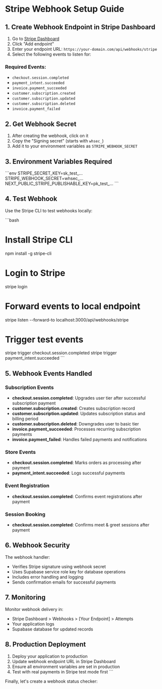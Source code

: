 # Stripe Webhook Setup Guide

## 1. Create Webhook Endpoint in Stripe Dashboard

1. Go to [Stripe Dashboard](https://dashboard.stripe.com/webhooks)
2. Click "Add endpoint"
3. Enter your endpoint URL: `https://your-domain.com/api/webhooks/stripe`
4. Select the following events to listen for:

### Required Events:
- `checkout.session.completed`
- `payment_intent.succeeded`
- `invoice.payment_succeeded`
- `customer.subscription.created`
- `customer.subscription.updated`
- `customer.subscription.deleted`
- `invoice.payment_failed`

## 2. Get Webhook Secret

1. After creating the webhook, click on it
2. Copy the "Signing secret" (starts with `whsec_`)
3. Add it to your environment variables as `STRIPE_WEBHOOK_SECRET`

## 3. Environment Variables Required

\`\`\`env
STRIPE_SECRET_KEY=sk_test_...
STRIPE_WEBHOOK_SECRET=whsec_...
NEXT_PUBLIC_STRIPE_PUBLISHABLE_KEY=pk_test_...
\`\`\`

## 4. Test Webhook

Use the Stripe CLI to test webhooks locally:

\`\`\`bash
# Install Stripe CLI
npm install -g stripe-cli

# Login to Stripe
stripe login

# Forward events to local endpoint
stripe listen --forward-to localhost:3000/api/webhooks/stripe

# Trigger test events
stripe trigger checkout.session.completed
stripe trigger payment_intent.succeeded
\`\`\`

## 5. Webhook Events Handled

### Subscription Events
- **checkout.session.completed**: Upgrades user tier after successful subscription payment
- **customer.subscription.created**: Creates subscription record
- **customer.subscription.updated**: Updates subscription status and billing period
- **customer.subscription.deleted**: Downgrades user to basic tier
- **invoice.payment_succeeded**: Processes recurring subscription payments
- **invoice.payment_failed**: Handles failed payments and notifications

### Store Events
- **checkout.session.completed**: Marks orders as processing after payment
- **payment_intent.succeeded**: Logs successful payments

### Event Registration
- **checkout.session.completed**: Confirms event registrations after payment

### Session Booking
- **checkout.session.completed**: Confirms meet & greet sessions after payment

## 6. Webhook Security

The webhook handler:
- Verifies Stripe signature using webhook secret
- Uses Supabase service role key for database operations
- Includes error handling and logging
- Sends confirmation emails for successful payments

## 7. Monitoring

Monitor webhook delivery in:
- Stripe Dashboard > Webhooks > [Your Endpoint] > Attempts
- Your application logs
- Supabase database for updated records

## 8. Production Deployment

1. Deploy your application to production
2. Update webhook endpoint URL in Stripe Dashboard
3. Ensure all environment variables are set in production
4. Test with real payments in Stripe test mode first
\`\`\`

Finally, let's create a webhook status checker:
